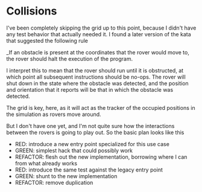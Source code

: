 # Collisions

I've been completely skipping the grid up to this point, because I
didn't have any test behavior that actually needed it.  I found a
later version of the kata that suggested the following rule

_If an obstacle is present at the coordinates that the rover would
move to, the rover should halt the execution of the program.

I interpret this to mean that the rover should run until it is
obstructed, at which point all subsequent instructions should
be no-ops.  The rover will shut down in the state where the
obstacle was detected, and the position and orientation that it
reports will be that in which the obstacle was detected.

The grid is key, here, as it will act as the tracker of the occupied
positions in the simulation as rovers move around.

But I don't have one yet, and I'm not quite sure how the interactions
between the rovers is going to play out.  So the basic plan looks like
this

 * RED: introduce a new entry point specialized for this use case
 * GREEN: simplest hack that could possibly work
 * REFACTOR: flesh out the new implementation, borrowing where I can
from what already works
 * RED: introduce the same test against the legacy entry point
 * GREEN: shunt to the new implementation
 * REFACTOR: remove duplication
 
 
 
